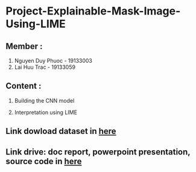 <h1>Project-Explainable-Mask-Image-Using-LIME</h1>

<h2>Member :</h2>

1. Nguyen Duy Phuoc - 19133003
2. Lai Huu Trac     - 19133059

<h2>Content :</h2>

1. Building the CNN model

2. Interpretation using LIME


## Link dowload dataset in [here](https://www.kaggle.com/datasets/ashishjangra27/face-mask-12k-images-dataset) ##

## Link drive: doc report, powerpoint presentation, source code in [here](https://drive.google.com/drive/folders/1AvY3RtMAa_Ea7t6V9bOqikMlyGyk8zM1?usp=sharing)
